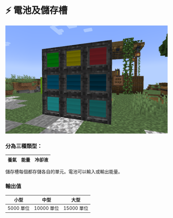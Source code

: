 # ⚡ 電池及儲存槽

![](<../.gitbook/assets/image (212) (1).png>)

### 分為三種類型：

|  養氣 |  能量 | 冷卻液 |
| :-: | :-: | :-: |

儲存槽每個都存儲各自的單元。電池可以輸入或輸出能量。

### 輸出值

|    小型   |    中型    |    大型    |
| :-----: | :------: | :------: |
| 5000 單位 | 10000 單位 | 15000 單位 |
